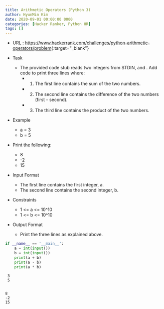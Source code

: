 ```yaml
---
title: Arithmetic Operators (Python 3)
author: HyunMin Kim
date: 2020-09-01 00:00:00 0000
categories: [Hacker Ranker, Python HR]
tags: []
---
```


- URL : <https://www.hackerrank.com/challenges/python-arithmetic-operators/problem>{:target="_blank"}


- Task
    - The provided code stub reads two integers from STDIN,  and . Add code to print three lines where:
        - 1. The first line contains the sum of the two numbers.
        - 2. The second line contains the difference of the two numbers (first - second).
        - 3. The third line contains the product of the two numbers.
- Example
    - a = 3
    - b = 5

- Print the following:
    - 8
    - -2
    - 15
    
- Input Format
    - The first line contains the first integer, a.
    - The second line contains the second integer, b.

- Constraints
    - 1 <= a <= 10^10
    - 1 <= b <= 10^10

- Output Format
    - Print the three lines as explained above.


```python
if __name__ == '__main__':
    a = int(input())
    b = int(input())
    print(a + b)
    print(a - b)
    print(a * b)
```

     3
     5


    8
    -2
    15

